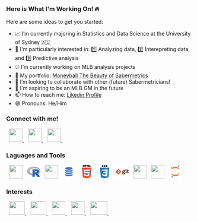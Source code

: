 ### Here is What I'm Working On! 🔥

Here are some ideas to get you started:

- 📈 I’m currently majoring in Statistics and Data Science at the University of Sydney 🇦🇺
- 🧐 I'm particularly interested in: 1️⃣ Analyzing data, 2️⃣ Interepreting data, and 3️⃣ Predictive analysis
- ⚾️ I’m currently working on MLB analysis projects
- 🚀 My portfolio: [Moneyball The Beauty of Sabermetrics](https://sanghyunkim1.github.io)
- 👯 I’m looking to collaborate with other (future) Sabermetricians!
- 💪 I'm aspiring to be an MLB GM in the future 
- 📫 How to reach me: [Likedin Profile](https://www.linkedin.com/in/sanghyun-kim-69498a192/)
- 😄 Pronouns: He/Him

### Connect with me!
<p float="left">&nbsp;
  <a href="https://www.linkedin.com/in/sanghyun-kim-69498a192/" target="_blank">
  <img height="36" width="36" src="https://img.icons8.com/color/2x/linkedin.png" />
  </a>&nbsp;&nbsp;
  <a href="https://www.instagram.com/sammie__diary/" target="_blank">
  <img height="36" width="36" src="https://img.icons8.com/color/2x/instagram-new.png" />
  </a>&nbsp;&nbsp;
  <a href="https://www.facebook.com/profile.php?id=100008063165893" target="_blank">
  <img height="36" width="36" src="https://img.icons8.com/color/2x/facebook-new.png" />
  </a>&nbsp;&nbsp;
</p>


### Laguages and Tools
<p float="left">&nbsp;
  <img height="36" width="36" src="https://img.icons8.com/color/2x/python.png"/>&nbsp;&nbsp;
  <img height="36" width="36" src="https://raw.githubusercontent.com/github/explore/80688e429a7d4ef2fca1e82350fe8e3517d3494d/topics/r/r.png"/>&nbsp;&nbsp;
  <img height="36" width="36" src="https://unpkg.com/simple-icons@v6/icons/rstudio.svg"/ style="color:#75AADB">&nbsp;&nbsp;
  <img height="36" width="36" src="https://raw.githubusercontent.com/github/explore/80688e429a7d4ef2fca1e82350fe8e3517d3494d/topics/sql/sql.png"/>&nbsp;&nbsp;
  <img height="36" width="36" src="https://raw.githubusercontent.com/github/explore/80688e429a7d4ef2fca1e82350fe8e3517d3494d/topics/html/html.png"/>&nbsp;&nbsp;
  <img height="36" width="36" src="https://raw.githubusercontent.com/github/explore/80688e429a7d4ef2fca1e82350fe8e3517d3494d/topics/css/css.png"/>&nbsp;&nbsp;
  <img height="36" width="36" src="https://raw.githubusercontent.com/github/explore/80688e429a7d4ef2fca1e82350fe8e3517d3494d/topics/git/git.png"/>&nbsp;&nbsp;
  <img height="36" width="36" src="https://unpkg.com/simple-icons@v6/icons/github.svg"/>&nbsp;&nbsp;
  <img height="36" width="36" src="https://img.icons8.com/color/2x/pycharm.png"/>&nbsp;&nbsp;
  <img height="36" width="36" src="https://raw.githubusercontent.com/github/explore/80688e429a7d4ef2fca1e82350fe8e3517d3494d/topics/jupyter-notebook/jupyter-notebook.png"/>&nbsp;&nbsp;
</p>

### Interests
<p float="left">&nbsp;
  <a href="https://www.mlb.com" target="_blank">
  <img height="36" width="42" src="https://www.mlbstatic.com/team-logos/league-on-dark/1.svg"/>
  </a>&nbsp;&nbsp;
  <a href="https://sabr.org" target="_blank">
  <img height="36" width="42" src="https://wordsabovereplacement.com/wp-content/uploads/2020/12/sabr-750x642.png" />
  </a>&nbsp;&nbsp;
  <a href="https://www.fangraphs.com" target="_blank">
  <img height="36" width="36" src="https://blogs.fangraphs.com/wp-content/uploads/2016/04/flat_fg_green.png" />
  </a>&nbsp;&nbsp;
  <a href="https://baseballsavant.mlb.com" target="_blank">
  <img height="36" width="36" src="https://baseballsavant.mlb.com/site-core/images/savant-logo.svg" />
  </a>&nbsp;&nbsp;
  <a href="http://eng.koreabaseball.com" target="_blank">
  <img height="36" width="45" src="https://lgcxydabfbch3774324.cdn.ntruss.com/KBO_IMAGE/KBOHome/resources/images/common/h1_logo.png" />
  </a>&nbsp;&nbsp;
</p>

